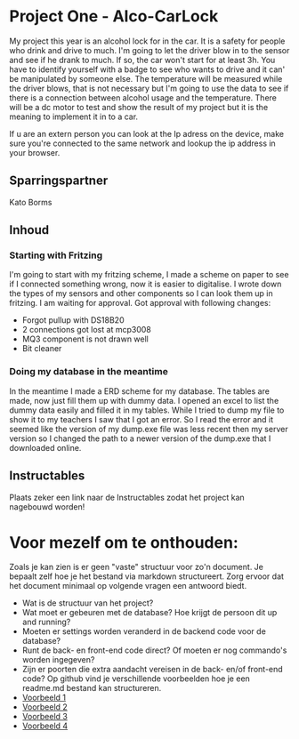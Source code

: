 # Project One - Alco-CarLock

My project this year is an alcohol lock for in the car. It is a safety for people who drink and drive to much. I'm going to let the driver blow in to the sensor and see if he drank to much. If so, the car won't start for at least 3h. You have to identify yourself with a badge to see who wants to drive and it can' be manipulated by someone else. The temperature will be measured while the driver blows, that is not necessary but I'm going to use the data to see if there is a connection between alcohol usage and the temperature. There will be a dc motor to test and show the result of my project but it is the meaning to implement it in to a car. 

If u are an extern person you can look at the Ip adress on the device, make sure you're connected to the same network and lookup the ip address in your browser.



## Sparringspartner
Kato Borms
## Inhoud
### Starting with Fritzing
I'm going to start with my fritzing scheme, I made a scheme on paper to see if I connected something wrong, now it is easier to digitalise. I wrote down the types
of my sensors and other components so I can look them up in fritzing. I am waiting for approval.
Got approval with following changes:
- Forgot pullup with DS18B20
- 2 connections got lost at mcp3008
- MQ3 component is not drawn well
- Bit cleaner


### Doing my database in the meantime
In the meantime I made a ERD scheme for my database. The tables are made, now just fill them up with dummy data. I opened an excel to list the dummy data easily and filled it in my tables. While I tried to dump my file to show it to my teachers I saw that I got an error. So I read the error and it seemed like the version of my dump.exe file was less recent then my server version so I changed the path to a newer version of the dump.exe that I downloaded online.
  
## Instructables
Plaats zeker een link naar de Instructables zodat het project kan nagebouwd worden!



# Voor mezelf om te onthouden:
Zoals je kan zien is er geen "vaste" structuur voor zo'n document. Je bepaalt zelf hoe je het bestand via markdown structureert. Zorg ervoor dat het document minimaal op volgende vragen een antwoord biedt.

- Wat is de structuur van het project?
- Wat moet er gebeuren met de database? Hoe krijgt de persoon dit up and running?
- Moeten er settings worden veranderd in de backend code voor de database? 
- Runt de back- en front-end code direct? Of moeten er nog commando's worden ingegeven?
- Zijn er poorten die extra aandacht vereisen in de back- en/of front-end code?
Op github vind je verschillende voorbeelden hoe je een readme.md bestand kan structureren.
- [Voorbeeld 1](https://github.com/othneildrew/Best-README-Template)
- [Voorbeeld 2](https://github.com/tsungtwu/flask-example/blob/master/README.md)
- [Voorbeeld 3](https://github.com/twbs/bootstrap/blob/main/README.md)
- [Voorbeeld 4](https://www.makeareadme.com/)
